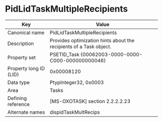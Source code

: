 # PidLidTaskMultipleRecipients

| Key | Value |
|---|---|
| Canonical name | PidLidTaskMultipleRecipients |
| Description | Provides optimization hints about the recipients of a Task object. |
| Property set | PSETID_Task {00062003-0000-0000-C000-000000000046} |
| Property long ID (LID) | 0x00008120 |
| Data type | PtypInteger32, 0x0003 |
| Area | Tasks |
| Defining reference | [MS-OXOTASK] section 2.2.2.2.23 |
| Alternate names | dispidTaskMultRecips |
